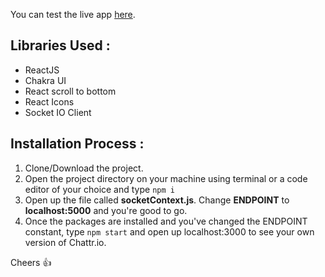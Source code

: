 
You can test the live app [here](https://chattrio.netlify.app/). 

## Libraries Used : 
- ReactJS
- Chakra UI
- React scroll to bottom
- React Icons
- Socket IO Client

## Installation Process :
1. Clone/Download the project.
2. Open the project directory on your machine using terminal or a code editor of your choice and type `npm i`
3. Open up the file called **socketContext.js**. Change **ENDPOINT** to **localhost:5000** and you're good to go.
4. Once the packages are installed and you've changed the ENDPOINT constant, type `npm start` and open up localhost:3000 to see your own version of Chattr.io.

Cheers :+1:
